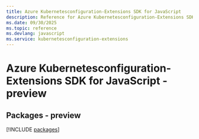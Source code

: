 ```yaml
---
title: Azure Kubernetesconfiguration-Extensions SDK for JavaScript
description: Reference for Azure Kubernetesconfiguration-Extensions SDK for JavaScript
ms.date: 09/30/2025
ms.topic: reference
ms.devlang: javascript
ms.service: kubernetesconfiguration-extensions
---
```

# Azure Kubernetesconfiguration-Extensions SDK for JavaScript - preview
## Packages - preview
[!INCLUDE [packages](kubernetesconfiguration-extensions-index.md)]